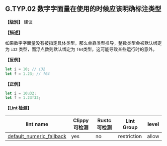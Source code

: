 ## G.TYP.02  数字字面量在使用的时候应该明确标注类型

**【级别】** 建议

**【描述】**

如果数字字面量没有被指定具体类型，那么单靠类型推导，整数类型会被默认绑定为 `i32` 类型，而浮点数则默认绑定为 `f64`类型。这可能导致某些运行时的意外。

**【反例】**

```rust
let i = 10; // i32
let f = 1.23; // f64
```

**【正例】**

```rust
let i = 10u32;
let f = 1.23f32;
```

**【Lint 检测】**

| lint name                                                    | Clippy 可检测 | Rustc 可检测 | Lint Group  | level |
| ------------------------------------------------------------ | ------------- | ------------ | ----------- | ----- |
| [default_numeric_fallback](https://rust-lang.github.io/rust-clippy/master/#default_numeric_fallback) | yes           | no           | restriction | allow |

